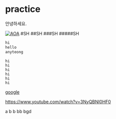 # practice

안녕하세요.

[![AOA](https://i.ytimg.com/vi/xdSefZHMla8/maxresdefault.jpg)](https://youtu.be/3NyQBNI0HF0)
#SH
##SH
###SH
#####SH


```css
hi
hello
anyteong
```

~~~~
hi
hi
hi
hi
hi
hi
~~~~


[google](https://drive.google.com/file/d/0B5dltc1Pk1AJTUtERHUtcGMxOWs/view?usp=sharing)

  <https://www.youtube.com/watch?v=3NyQBNI0HF0>

  a
  b
  b
  bb
  bgd
